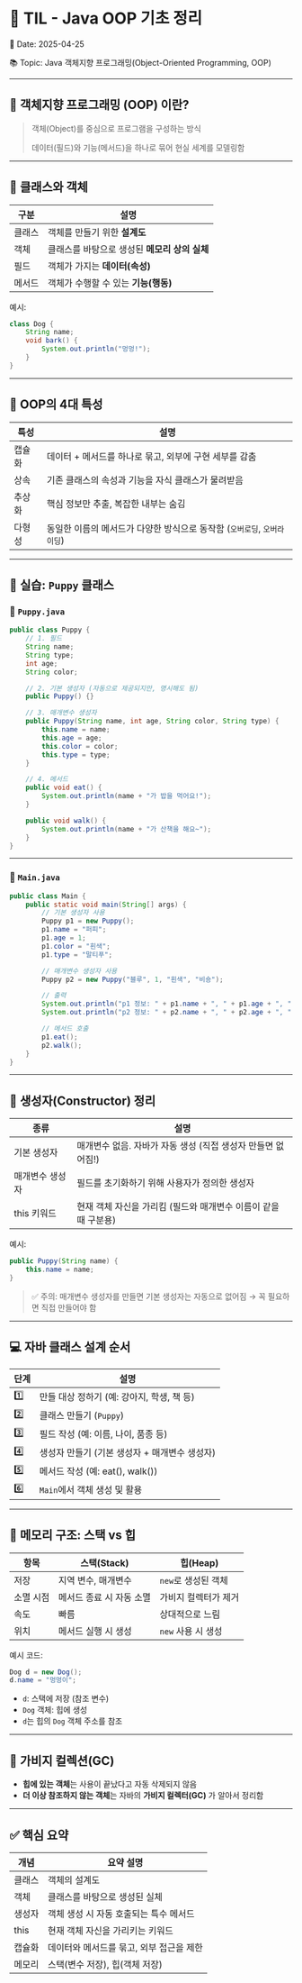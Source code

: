 # 📘 TIL - Java OOP 기초 정리

📅 Date: 2025-04-25

📚 Topic: Java 객체지향 프로그래밍(Object-Oriented Programming, OOP)

---

## 🔸 객체지향 프로그래밍 (OOP) 이란?

> 객체(Object)를 중심으로 프로그램을 구성하는 방식
> 
> 
> 데이터(필드)와 기능(메서드)을 하나로 묶어 현실 세계를 모델링함
> 

---

## 🧱 클래스와 객체

| 구분 | 설명 |
| --- | --- |
| 클래스 | 객체를 만들기 위한 **설계도** |
| 객체 | 클래스를 바탕으로 생성된 **메모리 상의 실체** |
| 필드 | 객체가 가지는 **데이터(속성)** |
| 메서드 | 객체가 수행할 수 있는 **기능(행동)** |

예시:

```java
class Dog {
    String name;
    void bark() {
        System.out.println("멍멍!");
    }
}

```

---

## 🔑 OOP의 4대 특성

| 특성 | 설명 |
| --- | --- |
| 캡슐화 | 데이터 + 메서드를 하나로 묶고, 외부에 구현 세부를 감춤 |
| 상속 | 기존 클래스의 속성과 기능을 자식 클래스가 물려받음 |
| 추상화 | 핵심 정보만 추출, 복잡한 내부는 숨김 |
| 다형성 | 동일한 이름의 메서드가 다양한 방식으로 동작함 (`오버로딩`, `오버라이딩`) |

---

## 🐶 실습: `Puppy` 클래스

### 📄 `Puppy.java`

```java
public class Puppy {
    // 1. 필드
    String name;
    String type;
    int age;
    String color;

    // 2. 기본 생성자 (자동으로 제공되지만, 명시해도 됨)
    public Puppy() {}

    // 3. 매개변수 생성자
    public Puppy(String name, int age, String color, String type) {
        this.name = name;
        this.age = age;
        this.color = color;
        this.type = type;
    }

    // 4. 메서드
    public void eat() {
        System.out.println(name + "가 밥을 먹어요!");
    }

    public void walk() {
        System.out.println(name + "가 산책을 해요~");
    }
}

```

---

### 📄 `Main.java`

```java
public class Main {
    public static void main(String[] args) {
        // 기본 생성자 사용
        Puppy p1 = new Puppy();
        p1.name = "퍼피";
        p1.age = 1;
        p1.color = "흰색";
        p1.type = "말티푸";

        // 매개변수 생성자 사용
        Puppy p2 = new Puppy("블루", 1, "흰색", "비숑");

        // 출력
        System.out.println("p1 정보: " + p1.name + ", " + p1.age + ", " + p1.color + ", " + p1.type);
        System.out.println("p2 정보: " + p2.name + ", " + p2.age + ", " + p2.color + ", " + p2.type);

        // 메서드 호출
        p1.eat();
        p2.walk();
    }
}

```

---

## 🧠 생성자(Constructor) 정리

| 종류 | 설명 |
| --- | --- |
| 기본 생성자 | 매개변수 없음. 자바가 자동 생성 (직접 생성자 만들면 없어짐!) |
| 매개변수 생성자 | 필드를 초기화하기 위해 사용자가 정의한 생성자 |
| this 키워드 | 현재 객체 자신을 가리킴 (필드와 매개변수 이름이 같을 때 구분용) |

예시:

```java
public Puppy(String name) {
    this.name = name;
}

```

> ✅ 주의: 매개변수 생성자를 만들면 기본 생성자는 자동으로 없어짐 → 꼭 필요하면 직접 만들어야 함
> 

---

## 💻 자바 클래스 설계 순서

| 단계 | 설명 |
| --- | --- |
| 1️⃣ | 만들 대상 정하기 (예: 강아지, 학생, 책 등) |
| 2️⃣ | 클래스 만들기 (`Puppy`) |
| 3️⃣ | 필드 작성 (예: 이름, 나이, 품종 등) |
| 4️⃣ | 생성자 만들기 (기본 생성자 + 매개변수 생성자) |
| 5️⃣ | 메서드 작성 (예: eat(), walk()) |
| 6️⃣ | `Main`에서 객체 생성 및 활용 |

---

## 🧠 메모리 구조: 스택 vs 힙

| 항목 | 스택(Stack) | 힙(Heap) |
| --- | --- | --- |
| 저장 | 지역 변수, 매개변수 | `new`로 생성된 객체 |
| 소멸 시점 | 메서드 종료 시 자동 소멸 | 가비지 컬렉터가 제거 |
| 속도 | 빠름 | 상대적으로 느림 |
| 위치 | 메서드 실행 시 생성 | `new` 사용 시 생성 |

예시 코드:

```java
Dog d = new Dog();
d.name = "멍멍이";

```

- `d`: 스택에 저장 (참조 변수)
- `Dog` 객체: 힙에 생성
- `d`는 힙의 `Dog` 객체 주소를 참조

---

## 🧹 가비지 컬렉션(GC)

- **힙에 있는 객체**는 사용이 끝났다고 자동 삭제되지 않음
- **더 이상 참조하지 않는 객체**는 자바의 **가비지 컬렉터(GC)** 가 알아서 정리함

---

## ✅ 핵심 요약

| 개념 | 요약 설명 |
| --- | --- |
| 클래스 | 객체의 설계도 |
| 객체 | 클래스를 바탕으로 생성된 실체 |
| 생성자 | 객체 생성 시 자동 호출되는 특수 메서드 |
| this | 현재 객체 자신을 가리키는 키워드 |
| 캡슐화 | 데이터와 메서드를 묶고, 외부 접근을 제한 |
| 메모리 | 스택(변수 저장), 힙(객체 저장) |